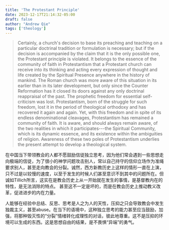 ```yaml
---
title: 'The Protestant Principle'
date: 2023-12-17T21:14:32-05:00
draft: false
author: "Andrew Qie"
tags: ['theology']
---
```


> Certainly, a church's decision to base its preaching and teaching on a particular doctrinal tradition or formulation is necessary; but if the decision is accompanied by the claim that it is the only possible one, the Protestant principle is violated. It belongs to the essence of the community of faith in Protestantism that a Protestant church can receive into its thinking and acting every expression of thought and life created by the Spiritual Presence anywhere in the history of mankind. The Roman church was more aware of this situation in its earlier than in its later development, but only since the Counter Reformation has it closed its doors against any only doctrinal reappraisal of the past. The prophetic freedom for essential self-criticism was lost. Protestantism, born of the struggle for such freedom, lost it in the period of theological orthodoxy and has recovered it again and again. Yet, with this freedom and in spite of its endless denominational cleavages, Protestantism has remained a community of faith. It is aware, and should always remain aware, of the two realities in which it participates---the Spiritual Community, which is its dynamic essence, and its existence within the ambiguities of religion. Awareness of these two poles of Protestantism underlies the present attempt to develop a theological system.

在中国当下带领教会的人都不愿鼓励信徒独立思考，因为他们常会遇到一些思想走向极端的信徒，为了很小的神学问题攻击别人，常以自己持守的信仰立场作为准绳要求别人，甚至走向教会的分裂。诚然，西方新教历史上这样的情形一直在上演，只不过是以较慢的速度，以至于发生的时候人们甚至意识不到其中的问题所在。但诚如Tillich所言，这实在是教会历史上从一开始就在发生的事情，是基督教内在的特性，是无法消除的特点。 甚至这不一定是坏的，而是在教会历史上推动教义改革，促进进步的内在力量。

人能够在经验中总结、反思、思考是人之为人的天性，压抑之只会导致教会中发生独裁主义，甚至abuse。在当下的语境中，这种独立思考的能力甚至应当鼓励，加强，将那种毁灭性的“分裂”情绪转化成理性的对话，彼此地尊重。这不是压抑的环境可以生成的东西。这是思想自由的结果，是不畏惧“异端”的勇气。